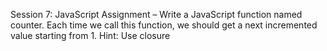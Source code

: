 Session 7: JavaScript
Assignment – Write a JavaScript function named counter. Each
time we call this function, we should get a next incremented
value starting from 1. Hint: Use closure